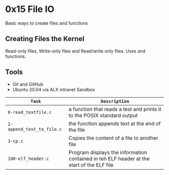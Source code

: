# 0x15 File IO

Basic ways to create files and functions

## Creating Files the Kernel

Read-only files, Write-only files and Read/write only files.
Uses and functions.

## Tools

 * Git and GitHub
 * Ubuntu 20.04 via ALX intranet Sandbox


| `Task` | `Description` |
| ------ | ------------- |
| `0-read_textfile.c` | a function that reads a test and prints it to the POSIX standard output |
| `2-append_text_to_file.c` | the function appends text at the end of the file |
| `3-cp.c` | Copies the content of a file to another file |
| `100-elf_header.c` | Program displays the information contained in teh ELF header at the start of the ELF file |
